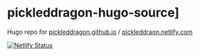 # pickleddragon-hugo-source]
Hugo repo for [pickleddragon.github.io](https://pickleddragon.github.io/) / [pickleddraon.netlify.com](https://pickleddraon.netlify.com)

[![Netlify Status](https://api.netlify.com/api/v1/badges/8f8b2896-423d-45ff-9f83-2948e0f4d682/deploy-status)](https://app.netlify.com/sites/pickleddragon/deploys)
